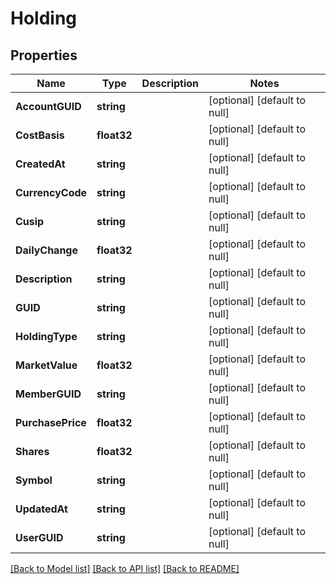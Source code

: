 # Holding

## Properties
Name | Type | Description | Notes
------------ | ------------- | ------------- | -------------
**AccountGUID** | **string** |  | [optional] [default to null]
**CostBasis** | **float32** |  | [optional] [default to null]
**CreatedAt** | **string** |  | [optional] [default to null]
**CurrencyCode** | **string** |  | [optional] [default to null]
**Cusip** | **string** |  | [optional] [default to null]
**DailyChange** | **float32** |  | [optional] [default to null]
**Description** | **string** |  | [optional] [default to null]
**GUID** | **string** |  | [optional] [default to null]
**HoldingType** | **string** |  | [optional] [default to null]
**MarketValue** | **float32** |  | [optional] [default to null]
**MemberGUID** | **string** |  | [optional] [default to null]
**PurchasePrice** | **float32** |  | [optional] [default to null]
**Shares** | **float32** |  | [optional] [default to null]
**Symbol** | **string** |  | [optional] [default to null]
**UpdatedAt** | **string** |  | [optional] [default to null]
**UserGUID** | **string** |  | [optional] [default to null]

[[Back to Model list]](../README.md#documentation-for-models) [[Back to API list]](../README.md#documentation-for-api-endpoints) [[Back to README]](../README.md)


